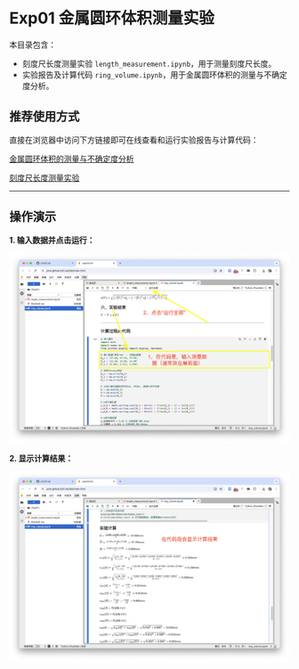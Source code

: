 # Exp01 金属圆环体积测量实验

本目录包含：
- 刻度尺长度测量实验 `length_measurement.ipynb`，用于测量刻度尺长度。
- 实验报告及计算代码 `ring_volume.ipynb`，用于金属圆环体积的测量与不确定度分析。


## 推荐使用方式

直接在浏览器中访问下方链接即可在线查看和运行实验报告与计算代码：

[金属圆环体积的测量与不确定度分析](https://yclw.github.io/FLab/lab/index.html?path=Exp01%2Fring_volume.ipynb)

[刻度尺长度测量实验](https://yclw.github.io/FLab/lab/index.html?path=Exp01%2Flength_measurement.ipynb)

---

## 操作演示

**1. 输入数据并点击运行：**

![输入数据，点击运行](../docs/输入数据，点击运行.png)

**2. 显示计算结果：**

![显示结果](../docs/显示结果.png)


